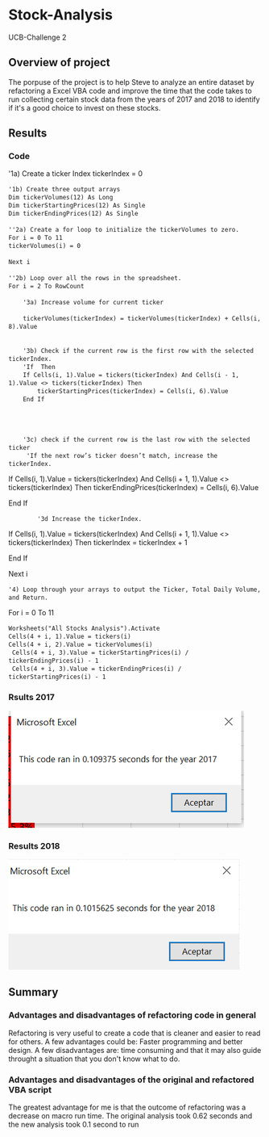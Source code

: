 # Stock-Analysis
UCB-Challenge 2

## Overview of project
The porpuse of the project is to help Steve to analyze an entire dataset by refactoring a Excel VBA code and improve the time that the code takes to run collecting certain stock data from the years of 2017 and 2018 to identify if it's a good choice to invest on these stocks.

## Results

### Code

 '1a) Create a ticker Index
    tickerIndex = 0

    '1b) Create three output arrays
    Dim tickerVolumes(12) As Long
    Dim tickerStartingPrices(12) As Single
    Dim tickerEndingPrices(12) As Single
    
    ''2a) Create a for loop to initialize the tickerVolumes to zero.
    For i = 0 To 11
    tickerVolumes(i) = 0

    Next i
        
    ''2b) Loop over all the rows in the spreadsheet.
    For i = 2 To RowCount

        '3a) Increase volume for current ticker
        
        tickerVolumes(tickerIndex) = tickerVolumes(tickerIndex) + Cells(i, 8).Value
     
        
        '3b) Check if the current row is the first row with the selected tickerIndex.
        'If  Then
        If Cells(i, 1).Value = tickers(tickerIndex) And Cells(i - 1, 1).Value <> tickers(tickerIndex) Then
            tickerStartingPrices(tickerIndex) = Cells(i, 6).Value
        End If
        
            
     
        
        '3c) check if the current row is the last row with the selected ticker
         'If the next row’s ticker doesn’t match, increase the tickerIndex.
If Cells(i, 1).Value = tickers(tickerIndex) And Cells(i + 1, 1).Value <> tickers(tickerIndex) Then
tickerEndingPrices(tickerIndex) = Cells(i, 6).Value
         
 End If
          

            '3d Increase the tickerIndex.
If Cells(i, 1).Value = tickers(tickerIndex) And Cells(i + 1, 1).Value <> tickers(tickerIndex) Then
tickerIndex = tickerIndex + 1
            
            
End If

Next i
    
    '4) Loop through your arrays to output the Ticker, Total Daily Volume, and Return.
For i = 0 To 11
        
    Worksheets("All Stocks Analysis").Activate
    Cells(4 + i, 1).Value = tickers(i)
    Cells(4 + i, 2).Value = tickerVolumes(i)
     Cells(4 + i, 3).Value = tickerStartingPrices(i) / tickerEndingPrices(i) - 1
     Cells(4 + i, 3).Value = tickerEndingPrices(i) / tickerStartingPrices(i) - 1
     

### Rsults 2017
![Results 2017](Resources/VBA_Challenge_2017.PNG)
### Results 2018
![Results 2018](Resources/VBA_Challenge_2018.PNG)


## Summary

### Advantages and disadvantages of refactoring code in general

Refactoring is very useful to create a code that is cleaner and easier to read for others. A few advantages could be: Faster programming and better design.
A few disadvantages are: time consuming and that it may also guide throught a situation that you don't know what to do.


### Advantages and disadvantages of the original and refactored VBA script 

The greatest advantage for me is that the outcome of refactoring was a decrease on macro run time. The original analysis took 0.62 seconds and the new analysis took 0.1 second to run
